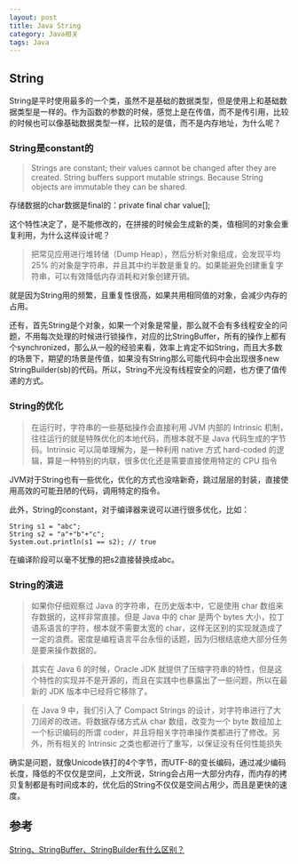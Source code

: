 ```yaml
---
layout: post
title: Java String
category: Java相关
tags: Java
---
```


## String 

String是平时使用最多的一个类，虽然不是基础的数据类型，但是使用上和基础数据类型是一样的。作为函数的参数的时候，感觉上是在传值，而不是传引用，比较的时候也可以像基础数据类型一样，比较的是值，而不是内存地址，为什么呢？

### String是constant的

> Strings are constant; their values cannot be changed after they
> are created. String buffers support mutable strings.
> Because String objects are immutable they can be shared.

存储数据的char数据是final的：private final char value[];

这个特性决定了，是不能修改的，在拼接的时候会生成新的类，值相同的对象会重复利用，为什么这样设计呢？

> 把常见应用进行堆转储（Dump Heap），然后分析对象组成，会发现平均 25% 的对象是字符串，并且其中约半数是重复的。如果能避免创建重复字符串，可以有效降低内存消耗和对象创建开销。

就是因为String用的频繁，且重复性很高，如果共用相同值的对象，会减少内存的占用。

还有，首先String是个对象，如果一个对象是常量，那么就不会有多线程安全的问题，不用每次处理的时候进行锁操作，对应的比StringBuffer，所有的操作上都有个synchronized，那么从一般的经验来看，效率上肯定不如String，而且大多数的场景下，期望的场景是传值，如果没有String那么可能代码中会出现很多new StringBuilder(sb)的代码。所以，String不光没有线程安全的问题，也方便了值传递的方式。

### String的优化

> 在运行时，字符串的一些基础操作会直接利用 JVM 内部的 Intrinsic 机制，往往运行的就是特殊优化的本地代码，而根本就不是 Java 代码生成的字节码。Intrinsic 可以简单理解为，是一种利用 native 方式 hard-coded 的逻辑，算是一种特别的内联，很多优化还是需要直接使用特定的 CPU 指令

JVM对于String也有一些优化，优化的方式也没啥新奇，跳过层层的封装，直接使用高效的可能丑陋的代码，调用特定的指令。

此外，String的constant，对于编译器来说可以进行很多优化，比如：
```
String s1 = "abc";
String s2 = "a"+"b"+"c";
System.out.println(s1 == s2); // true
```
在编译阶段可以毫不犹豫的把s2直接替换成abc。

### String的演进

> 如果你仔细观察过 Java 的字符串，在历史版本中，它是使用 char 数组来存数据的，这样非常直接。但是 Java 中的 char 是两个 bytes 大小，拉丁语系语言的字符，根本就不需要太宽的 char，这样无区别的实现就造成了一定的浪费。密度是编程语言平台永恒的话题，因为归根结底绝大部分任务是要来操作数据的。

> 其实在 Java 6 的时候，Oracle JDK 就提供了压缩字符串的特性，但是这个特性的实现并不是开源的，而且在实践中也暴露出了一些问题，所以在最新的 JDK 版本中已经将它移除了。

> 在 Java 9 中，我们引入了 Compact Strings 的设计，对字符串进行了大刀阔斧的改进。将数据存储方式从 char 数组，改变为一个 byte 数组加上一个标识编码的所谓 coder，并且将相关字符串操作类都进行了修改。另外，所有相关的 Intrinsic 之类也都进行了重写，以保证没有任何性能损失

确实是问题，就像Unicode铁打的4个字节，而UTF-8的变长编码，通过减少编码长度，降低的不仅仅是空间，上文所说，String会占用一大部分内存，而内存的拷贝复制都是有时间成本的，优化后的String不仅仅是空间占用少，而且是更快的速度。

## 参考
[String、StringBuffer、StringBuilder有什么区别？](https://time.geekbang.org/column/article/7349)  
